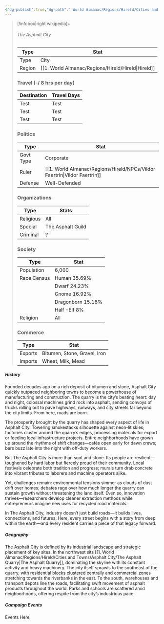 ```yaml
---
{"dg-publish":true,"dg-path":" World Almanac/Regions/Hireld/Cities and Towns/Asphalt City/Asphalt City.md","permalink":"/world-almanac/regions/hireld/cities-and-towns/asphalt-city/asphalt-city/"}
---
```




> [!infobox|right wikipedia]+
> ###### The Asphalt City
> | Type |  Stat |
> | ---- | --- |
> | Type | City |
> | Region | [[1. World Almanac/Regions/Hireld/Hireld\|Hireld]]
> ### Travel (-/ 8 hrs per day)
> | Destination |  Travel Days |
> | ---- | --- |
> | Test | Test |
> | Test | Test |
> | Test | Test|
>  ### Politics
> | Type|  Stat |
> | ---- | --- |
> | Govt Type | Corporate|
> | Ruler | [[1. World Almanac/Regions/Hireld/NPCs/Vildor Faertrin\|Vildor Faertrin]] |
> | Defense | Well-Defended |
>  ### Organizations
> | Type |  Stats |
> | ---- | --- |
> | Religious | All |
> | Special | The Asphalt Guild |
> | Criminal | ? |
>  ### Society
> | Type |  Stat |
> | ---- | --- |
> | Population | 6,000 |
> | Race Census | Human 35.69%  |
> |                             | Dwarf 24.23% |
> |                             | Gnome 16.92%  |
> |                             | Dragonborn 15.16% |
> |                             | Half -Elf 8% |
> | Religion | All |
> ### Commerce
> | Type |  Stat |
> | ---- | --- |
> | Exports | Bitumen, Stone, Gravel, Iron |
> | Imports | Wheat, Milk, Mead |



##### History

Founded decades ago on a rich deposit of bitumen and stone, Asphalt City quickly outpaced neighboring towns to become a powerhouse of manufacturing and construction. The quarry is the city’s beating heart: day and night, colossal machines grind rock into asphalt, sending convoys of trucks rolling out to pave highways, runways, and city streets far beyond the city limits. From here, roads are born.

The prosperity brought by the quarry has shaped every aspect of life in Asphalt City. Towering smokestacks silhouette against neon-lit skies; factories cluster around the quarry’s edges, processing materials for export or feeding local infrastructure projects. Entire neighborhoods have grown up around the rhythms of shift changes—cafés open early for dawn crews; bars buzz late into the night with off-duty workers.

But The Asphalt City is more than soot and stone. Its people are resilient—toughened by hard labor but fiercely proud of their community. Local festivals celebrate both tradition and progress; murals turn drab concrete into vibrant tributes to laborers and machine operators alike.

Yet, challenges remain: environmental tensions simmer as clouds of dust drift over homes; debates rage over how much longer the quarry can sustain growth without threatening the land itself. Even so, innovation thrives—researchers develop cleaner extraction methods while entrepreneurs imagine new uses for recycled road materials.

In The Asphalt City, industry doesn’t just build roads—it builds lives, connections, and futures. Here, every street begins with a story from deep within the earth—and every resident carries a piece of that legacy forward.

##### Geography

The Asphalt City is defined by its industrial landscape and strategic placement of key sites. In the northwest sits  [[1. World Almanac/Regions/Hireld/Cities and Towns/Asphalt City/The Asphalt Quarry\|The Asphalt Quarry]], dominating the skyline with its constant activity and heavy machinery. The city itself sprawls to the southeast of the quarry, with residential blocks clustered centrally and commercial zones stretching towards the riverbanks in the east. To the south, warehouses and transport depots line the roads, facilitating swift movement of asphalt products throughout the world. Parks and schools are scattered amid neighborhoods, offering respite from the city’s industrious pace.



##### Campaign Events

Events Here
